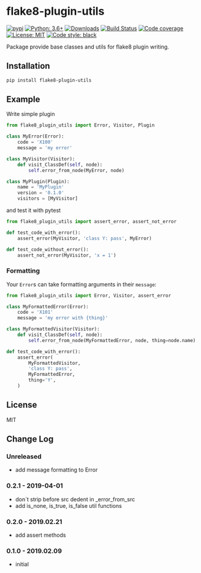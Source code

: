 # flake8-plugin-utils

[![pypi](https://badge.fury.io/py/flake8-plugin-utils.svg)](https://pypi.org/project/flake8-plugin-utils)
[![Python: 3.6+](https://img.shields.io/badge/Python-3.6+-blue.svg)](https://pypi.org/project/flake8-plugin-utils)
[![Downloads](https://img.shields.io/pypi/dm/flake8-plugin-utils.svg)](https://pypistats.org/packages/flake8-plugin-utils)
[![Build Status](https://travis-ci.org/Afonasev/flake8-plugin-utils.svg?branch=master)](https://travis-ci.org/Afonasev/flake8-plugin-utils)
[![Code coverage](https://codecov.io/gh/afonasev/flake8-plugin-utils/branch/master/graph/badge.svg)](https://codecov.io/gh/afonasev/flake8-plugin-utils)
[![License: MIT](https://img.shields.io/badge/License-MIT-green.svg)](https://en.wikipedia.org/wiki/MIT_License)
[![Code style: black](https://img.shields.io/badge/code%20style-black-000000.svg)](https://github.com/ambv/black)

Package provide base classes and utils for flake8 plugin writing.

## Installation

```bash
pip install flake8-plugin-utils
```

## Example

Write simple plugin

```python
from flake8_plugin_utils import Error, Visitor, Plugin

class MyError(Error):
    code = 'X100'
    message = 'my error'

class MyVisitor(Visitor):
    def visit_ClassDef(self, node):
        self.error_from_node(MyError, node)

class MyPlugin(Plugin):
    name = 'MyPlugin'
    version = '0.1.0'
    visitors = [MyVisitor]
```

and test it with pytest

```python
from flake8_plugin_utils import assert_error, assert_not_error

def test_code_with_error():
    assert_error(MyVisitor, 'class Y: pass', MyError)

def test_code_without_error():
    assert_not_error(MyVisitor, 'x = 1')
```

### Formatting

Your `Error`s can take formatting arguments in their `message`:

```python
from flake8_plugin_utils import Error, Visitor, assert_error

class MyFormattedError(Error):
    code = 'X101'
    message = 'my error with {thing}'

class MyFormattedVisitor(Visitor):
    def visit_ClassDef(self, node):
        self.error_from_node(MyFormattedError, node, thing=node.name)

def test_code_with_error():
    assert_error(
        MyFormattedVisitor,
        'class Y: pass',
        MyFormattedError,
        thing='Y',
    )
```

## License

MIT

## Change Log

### Unreleased

* add message formatting to Error

### 0.2.1 - 2019-04-01

* don`t strip before src dedent in _error_from_src
* add is_none, is_true, is_false util functions

### 0.2.0 - 2019.02.21

* add assert methods

### 0.1.0 - 2019.02.09

* initial
